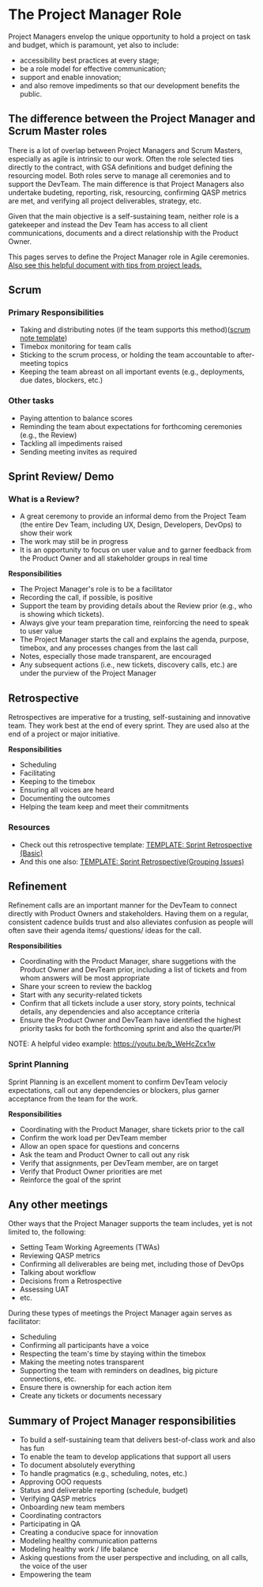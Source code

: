 # The Project Manager Role

Project Managers envelop the unique opportunity to hold a project on task and budget, which is paramount, yet also to include:

-   accessibility best practices at every stage;
-   be a role model for effective communication;
-   support and enable innovation;
-   and also remove impediments so that our development benefits the public.

## The difference between the Project Manager and Scrum Master roles

There is a lot of overlap between Project Managers and Scrum Masters, especially as agile is intrinsic to our work. Often the role selected ties directly to the contract, with GSA definitions and budget defining the resourcing model. Both roles serve to manage all ceremonies and to support the DevTeam. The main difference is that Project Managers also undertake budeting, reporting, risk, resourcing, confirming QASP metrics are met, and verifying all project deliverables, strategy, etc.

Given that the main objective is a self-sustaining team, neither role is a gatekeeper and instead the Dev Team has access to all client communications, documents and a direct relationship with the Product Owner.

This pages serves to define the Project Manager role in Agile ceremonies. [Also see this helpful document with tips from project leads.](https://docs.google.com/document/d/1QIUZC7qJJt9A0XWxb-kDAfVBI4Bf9GoqrZbPRnUQ9fA/edit#heading=h.qho48irft1kw)

## Scrum

### Primary Responsibilities

-   Taking and distributing notes (if the team supports this method)([scrum note template](https://docs.google.com/document/d/17tl3lPu-3Uo6_YCEtb6AH9HsaILLS1UTmoUFIuXoqDc/edit))
-   Timebox monitoring for team calls
-   Sticking to the scrum process, or holding the team accountable to after-meeting topics
-   Keeping the team abreast on all important events (e.g., deployments, due dates, blockers, etc.)

### Other tasks

-   Paying attention to balance scores
-   Reminding the team about expectations for forthcoming ceremonies (e.g., the Review)
-   Tackling all impediments raised
-   Sending meeting invites as required

## Sprint Review/ Demo

### What is a Review?

-   A great ceremony to provide an informal demo from the Project Team (the entire Dev Team, including UX, Design, Developers, DevOps) to show their work
-   The work may still be in progress
-   It is an opportunity to focus on user value and to garner feedback from the Product Owner and all stakeholder groups in real time

**Responsibilities**

-   The Project Manager's role is to be a facilitator
-   Recording the call, if possible, is positive
-   Support the team by providing details about the Review prior (e.g., who is showing which tickets).
-   Always give your team preparation time, reinforcing the need to speak to user value
-   The Project Manager starts the call and explains the agenda, purpose, timebox, and any processes changes from the last call
-   Notes, especially those made transparent, are encouraged
-   Any subsequent actions (i.e., new tickets, discovery calls, etc.) are under the purview of the Project Manager

## Retrospective

Retrospectives are imperative for a trusting, self-sustaining and innovative team. They work best at the end of every sprint. They are used also at the end of a project or major initiative.

**Responsibilities**

-   Scheduling
-   Facilitating
-   Keeping to the timebox
-   Ensuring all voices are heard
-   Documenting the outcomes
-   Helping the team keep and meet their commitments

### Resources

-   Check out this retrospective template: [TEMPLATE: Sprint Retrospective (Basic)](https://trello.com/b/YEXXigXH/template-sprint-retrospective)
-   And this one also: [TEMPLATE: Sprint Retrospective(Grouping Issues)](https://trello.com/b/jG9U4I6l/template-sprint-retrospective-grouping-issues)

## Refinement

Refinement calls are an important manner for the DevTeam to connect directly with Product Owners and stakeholders. Having them on a regular, consistent cadence builds trust and also alleviates confusion as people will often save their agenda items/ questions/ ideas for the call.

**Responsibilities**

-   Coordinating with the Product Manager, share suggetions with the Product Owner and DevTeam prior, including a list of tickets and from whom answers will be most appropriate
-   Share your screen to review the backlog
-   Start with any security-related tickets
-   Confirm that all tickets include a user story, story points, technical details, any dependencies and also acceptance criteria
-   Ensure the Product Owner and DevTeam have identified the highest priority tasks for both the forthcoming sprint and also the quarter/PI

NOTE: A helpful video example: <https://youtu.be/b_WeHcZcx1w>

### Sprint Planning

Sprint Planning is an excellent moment to confirm DevTeam velociy expectations, call out any dependencies or blockers, plus garner acceptance from the team for the work.

**Responsibilities**

-   Coordinating with the Product Manager, share tickets prior to the call
-   Confirm the work load per DevTeam member
-   Allow an open space for questions and concerns
-   Ask the team and Product Owner to call out any risk
-   Verify that assignments, per DevTeam member, are on target
-   Verify that Product Owner priorities are met
-   Reinforce the goal of the sprint

## Any other meetings

Other ways that the Project Manager supports the team includes, yet is not limited to, the following:

-   Setting Team Working Agreements (TWAs)
-   Reviewing QASP metrics
-   Confirming all deliverables are being met, including those of DevOps
-   Talking about workflow
-   Decisions from a Retrospective
-   Assessing UAT
-   etc.

During these types of meetings the Project Manager again serves as facilitator:

-   Scheduling
-   Confirming all participants have a voice
-   Respecting the team's time by staying within the timebox
-   Making the meeting notes transparent
-   Supporting the team with reminders on deadlnes, big picture connections, etc.
-   Ensure there is ownership for each action item
-   Create any tickets or documents necessary

## Summary of Project Manager responsibilities

-   To build a self-sustaining team that delivers best-of-class work and also has fun
-   To enable the team to develop applications that support all users
-   To document absolutely everything
-   To handle pragmatics (e.g., scheduling, notes, etc.)
-   Approving OOO requests
-   Status and deliverable reporting (schedule, budget)
-   Verifying QASP metrics
-   Onboarding new team members
-   Coordinating contractors
-   Participating in QA
-   Creating a conducive space for innovation
-   Modeling healthy communication patterns
-   Modeling healthy work / life balance
-   Asking questions from the user perspective and including, on all calls, the voice of the user
-   Empowering the team
